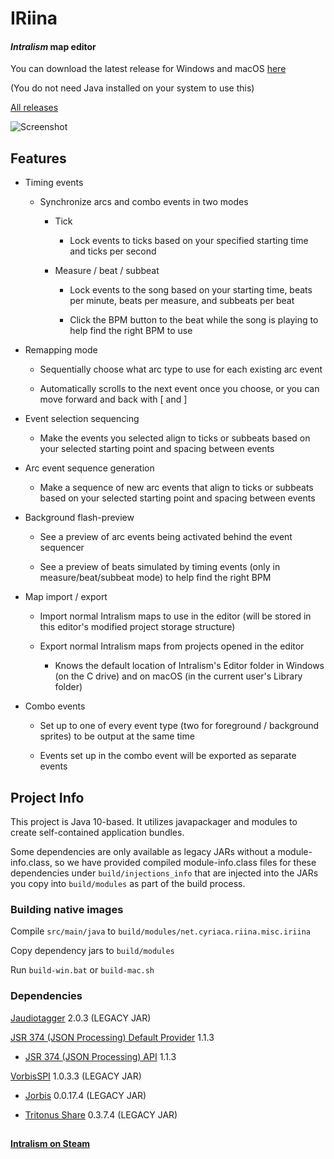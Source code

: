 # IRiina

#### *Intralism* map editor

You can download the latest release for Windows and macOS [here](https://github.com/cyriaca-technologies/IRiina/releases/latest)

(You do not need Java installed on your system to use this)

[All releases](https://github.com/cyriaca-technologies/IRiina/releases)

![Screenshot](https://i.imgur.com/gKwCEfH.jpg)

## Features

* Timing events

    * Synchronize arcs and combo events in two modes

        * Tick
        
            * Lock events to ticks based on your specified starting time and ticks per second

        * Measure / beat / subbeat
        
            * Lock events to the song based on your starting time, beats per minute, beats per measure, and subbeats per beat
            
            * Click the BPM button to the beat while the song is playing to help find the right BPM to use

* Remapping mode

    * Sequentially choose what arc type to use for each existing arc event

    * Automatically scrolls to the next event once you choose, or you can move forward and back with [ and ]

* Event selection sequencing

    * Make the events you selected align to ticks or subbeats based on your selected starting point and spacing between events
    
* Arc event sequence generation

    * Make a sequence of new arc events that align to ticks or subbeats based on your selected starting point and spacing between events
    
* Background flash-preview

    * See a preview of arc events being activated behind the event sequencer
    
    * See a preview of beats simulated by timing events (only in measure/beat/subbeat mode) to help find the right BPM
    
* Map import / export

    * Import normal Intralism maps to use in the editor (will be stored in this editor's modified project storage structure)

    * Export normal Intralism maps from projects opened in the editor
    
        * Knows the default location of Intralism's Editor folder in Windows (on the C drive) and on macOS (in the current user's Library folder)

* Combo events

    * Set up to one of every event type (two for foreground / background sprites) to be output at the same time

    * Events set up in the combo event will be exported as separate events

## Project Info

This project is Java 10-based. It utilizes javapackager and modules to create self-contained application bundles.

Some dependencies are only available as legacy JARs without a module-info.class, so we have provided compiled module-info.class files  for these dependencies under `build/injections_info` that are injected into the JARs you copy into `build/modules` as part of the build  process.

### Building native images

Compile `src/main/java` to `build/modules/net.cyriaca.riina.misc.iriina`

Copy dependency jars to `build/modules`

Run `build-win.bat` or `build-mac.sh`

### Dependencies

[Jaudiotagger](https://mvnrepository.com/artifact/org/jaudiotagger) 2.0.3 (LEGACY JAR)

[JSR 374 (JSON Processing) Default Provider](https://mvnrepository.com/artifact/org.glassfish/javax.json) 1.1.3

* [JSR 374 (JSON Processing) API](https://mvnrepository.com/artifact/javax.json/javax.json-api) 1.1.3

[VorbisSPI](https://mvnrepository.com/artifact/com.googlecode.soundlibs/vorbisspi) 1.0.3.3 (LEGACY JAR)

* [Jorbis](https://mvnrepository.com/artifact/com.googlecode.soundlibs/jorbis) 0.0.17.4 (LEGACY JAR)

* [Tritonus Share](https://mvnrepository.com/artifact/com.googlecode.soundlibs/tritonus-share) 0.3.7.4 (LEGACY JAR)

##

**[Intralism on Steam](https://store.steampowered.com/app/513510/Intralism/)**
